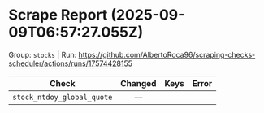 # Scrape Report (2025-09-09T06:57:27.055Z)

Group: `stocks`  |  Run: https://github.com/AlbertoRoca96/scraping-checks-scheduler/actions/runs/17574428155

| Check | Changed | Keys | Error |
|---|:---:|:--|:--|
| `stock_ntdoy_global_quote` | — |  |  |
